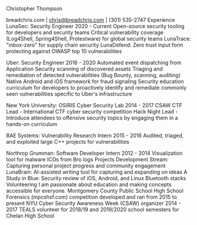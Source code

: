 ---
---

Christopher Thompson

breadchris.com | chris@breadchris.com | (301) 535-2747
Experience
LunaSec: Security Engineer 2020 - Current
Open-source security tooling for developers and security teams
Critical vulnerability coverage (Log4Shell, Spring4Shell, Protestware) for global security teams
LunaTrace: "inbox-zero" for supply chain security
LunaDefend: Zero trust input form protecting against OWASP top 10 vulnerabilities

Uber: Security Engineer 2016 - 2020
Automated event dispatching from Application Security scanning of discovered assets
Triaging and remediation of detected vulnerabilities (Bug Bounty, scanning, auditing)
Native Android and iOS framework for fraud signaling
Security education curriculum for developers to proactively identify and remediate commonly seen vulnerabilities specific to Uber's infrastructure

New York University: OSIRIS Cyber Security Lab 2014 - 2017
CSAW CTF Lead - International CTF cyber security competition
Hack Night Lead - Introduce attendees to offensive security topics by engaging them in a hands-on curriculum

BAE Systems: Vulnerability Research Intern 2015 - 2016
 Audited, triaged, and exploited large C++ projects for vulnerabilities

Northrop Grumman: Software Developer Intern 2012 - 2014
Visualization tool for malware ICOs from Bro logs 
Projects
Development Stream: Capturing personal project progress and community engagement
LunaBrain: AI-assisted writing tool for capturing and expanding on ideas
A Study in Blue: Security review of iOS, Android, and Linux Bluetooth stacks
Volunteering
I am passionate about education and making concepts accessible for everyone.
Montgomery County Public School High School Forensics (mpcshsf.com) competition developed and ran from 2015 to present
NYU Cyber Security Awareness Week (CSAW) organizer 2014 - 2017
TEALS volunteer for 2018/19 and 2019/2020 school semesters for Chelan High School
